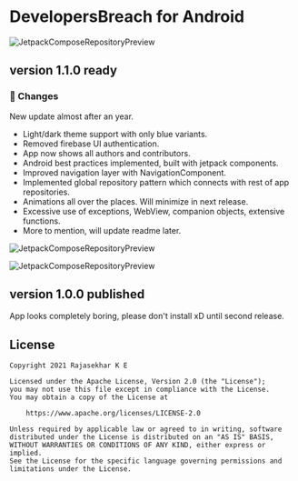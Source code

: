 # DevelopersBreach for Android

![JetpackComposeRepositoryPreview](https://github.com/RajashekarRaju/developers-breach-android/blob/v1.1.0/assets/banner_three.png)

## version 1.1.0 ready

### :scroll: Changes

New update almost after an year.

* Light/dark theme support with only blue variants.
* Removed firebase UI authentication.
* App now shows all authors and contributors.
* Android best practices implemented, built with jetpack components.
* Improved navigation layer with NavigationComponent.
* Implemented global repository pattern which connects with rest of app repositories.
* Animations all over the places. Will minimize in next release.
* Excessive use of exceptions, WebView, companion objects, extensive functions.
* More to mention, will update readme later.

![JetpackComposeRepositoryPreview](https://github.com/RajashekarRaju/developers-breach-android/blob/v1.1.0/assets/banner_two.png)

![JetpackComposeRepositoryPreview](https://github.com/RajashekarRaju/developers-breach-android/blob/v1.1.0/assets/banner_one.png)

## version 1.0.0 published

App looks completely boring, please don't install xD until second release.

## License

```
Copyright 2021 Rajasekhar K E

Licensed under the Apache License, Version 2.0 (the "License");
you may not use this file except in compliance with the License.
You may obtain a copy of the License at

    https://www.apache.org/licenses/LICENSE-2.0

Unless required by applicable law or agreed to in writing, software
distributed under the License is distributed on an "AS IS" BASIS,
WITHOUT WARRANTIES OR CONDITIONS OF ANY KIND, either express or implied.
See the License for the specific language governing permissions and
limitations under the License.
```

